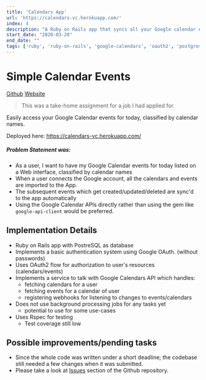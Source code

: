 ```yaml
---
title: 'Calendars App'
url: 'https://calendars-vc.herokuapp.com/'
index: 4
description: "A Ruby on Rails app that syncs all your Google calendar events and presents them in a simple UI"
start_date: "2020-03-20"
end_date: ""
tags: ['ruby', 'ruby-on-rails', 'google-calendars', 'oauth2', 'postgresql', 'full-stack']
---
```


# Simple Calendar Events

<a href="https://github.com/virajvchavan/calendar_app" class="project_linkouts" target='_blank'>Github</a>
<a href="https://calendars-vc.herokuapp.com/" class="project_linkouts" target='_blank'>Website</a>

> This was a take-home assignment for a job I had applied for.

Easily access your Google Calendar events for today, classified by calendar names.

Deployed here: https://calendars-vc.herokuapp.com/

##### Problem Statement was:
- As a user, I want to have my Google Calendar events for today listed on a Web interface,
classified by calendar names
- When a user connects the Google account, all the calendars and events are imported to the App.
- The subsequent events which get created/updated/deleted are sync'd to the app automatically
- Using the Google Calendar APIs directly rather than using the gem like `google-api-client` would be preferred.

## Implementation Details
- Ruby on Rails app with PostreSQL as database
- Implements a basic authentication system using Google OAuth. (without passwords)
- Uses OAuth2 flow for authorization to user's resources (calendars/events)
- Implements a service to talk with Google Calendars API which handles:
  - fetching calendars for a user
  - fetching events for a calendar of user
  - registering webhooks for listening to changes to events/calendars
- Does not use background processing jobs for any tasks yet
  - potential to use for some use-cases
- Uses Rspec for testing
  - Test coverage still low

## Possible improvements/pending tasks
- Since the whole code was written under a short deadline; the codebase still needed a few changes when it was submitted.
- Please take a look at <a href="https://github.com/virajvchavan/calendar_app/issues" target='_blank'>Issues</a> section of the Github repository.
